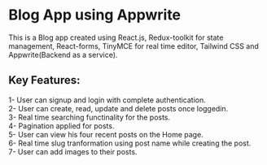 # Blog App using Appwrite

This is a Blog app created using React.js, Redux-toolkit for state management, React-forms, TinyMCE for real time editor, Tailwind CSS and Appwrite(Backend as a service).

## Key Features:

1- User can signup and login with complete authentication.
<br>
2- User can create, read, update and delete posts once loggedin.
<br>
3- Real time searching functinality for the posts.
<br>
4- Pagination applied for posts.
<br>
5- User can view his four recent posts on the Home page.
<br>
6- Real time slug tranformation using post name while creating the post.
<br>
7- User can add images to their posts.
